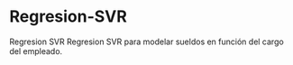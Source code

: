 # Regresion-SVR
Regresion SVR
Regresion SVR para modelar sueldos en función del cargo del empleado.
